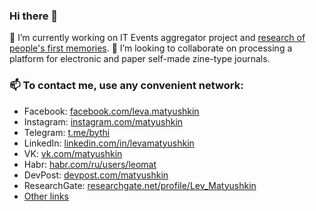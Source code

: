 ### Hi there 👋

🔭 I’m currently working on IT Events aggregator project and [research of people's first memories](https://github.com/matyushkin/reminiscence). 👯 I’m looking to collaborate on processing a platform for electronic and paper self-made zine-type journals.


### 📫 To contact me, use any convenient network: 
* Facebook: [facebook.com/leva.matyushkin](https://www.facebook.com/leva.matyushkin)
* Instagram: [instagram.com/matyushkin](https://twitter.com/matyushkin)
* Telegram: [t.me/bythi](https://t.me/bythi)
* LinkedIn: [linkedin.com/in/levamatyushkin](https://www.linkedin.com/in/levamatyushkin/)
* VK: [vk.com/matyushkin](https://vk.com/matyushkin)
* Habr: [habr.com/ru/users/leomat](https://habr.com/ru/users/leomat/)
* DevPost: [devpost.com/matyushkin](https://devpost.com/matyushkin)
* ResearchGate: [researchgate.net/profile/Lev_Matyushkin](https://www.researchgate.net/profile/Lev_Matyushkin)
* [Other links](https://matyushkin.github.io/links/)
